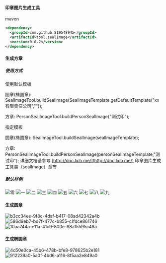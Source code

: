 #### 印章图片生成工具
maven

````xml
<dependency>
  <groupId>com.github.819548945</groupId>
  <artifactId>tool.sealImage</artifactId>
  <version>0.0.2</version>
</dependency>

````

#### 生成方章
##### 使用方式
使用默认模板

圆章(椭圆章): SealImageTool.buildSealImage(SealImageTemplate.getDefaultTemplate("xx有限责任公司",""));

方章: PersonSealImageTool.buildPersonSealImage("测试印");

指定模板

圆章(椭圆章): SealImageTool.buildSealImage(sealImageTemplate);

方章: PersonSealImageTool.buildPersonSealImage(personSealImageTemplate,"测试印");
详细文档请参考 [http://doc.lich.me/](http://doc.lich.me/)  印章图片生成工具类（sealImage）章节
##### 默认样例
![零](https://github.com/819548945/lich.tool.sealImage/assets/30515245/1fc5271c-c28e-41dd-af42-77ac30d1a0a5)
![一](https://github.com/819548945/lich.tool.sealImage/assets/30515245/ea54facf-49e1-490e-aaff-f40ddd1f8cb6)
![二](https://github.com/819548945/lich.tool.sealImage/assets/30515245/4bba621e-7732-4120-bdcf-fef38c67500e)
![三](https://github.com/819548945/lich.tool.sealImage/assets/30515245/89e88b9b-e9f0-432d-9245-d5320cd91d3f)
![四](https://github.com/819548945/lich.tool.sealImage/assets/30515245/f583eff7-09d1-4c8c-bb47-a37d4570f356)
![五](https://github.com/819548945/lich.tool.sealImage/assets/30515245/25fa2e13-a35d-415a-8063-701ca272d155)
![六](https://github.com/819548945/lich.tool.sealImage/assets/30515245/41cdf13f-bdaa-49fd-a77f-8e78bdf533cc)
![七](https://github.com/819548945/lich.tool.sealImage/assets/30515245/b43b5cbb-4229-486a-ac69-0590c1acc0d2)
![八](https://github.com/819548945/lich.tool.sealImage/assets/30515245/961f6acf-b882-44ad-abbc-1337ffd9f935)
![九](https://github.com/819548945/lich.tool.sealImage/assets/30515245/881174cd-cf43-4b6e-9e98-9e2a9a08f561)


#### 生成圆章
![b3cc34ee-9f8c-4daf-b417-08ad42342a4b](https://github.com/user-attachments/assets/11e3484f-a1f6-4a50-987a-98b59d22c914)
![586d9eb7-bd7f-477c-b855-c1fdce861746](https://github.com/user-attachments/assets/397758c5-0ab1-4b87-b4b1-114cff52b36c)
![10aa744a-e11a-41c9-800e-98a15595c48a](https://github.com/user-attachments/assets/e041f860-11e8-4ce0-b332-777e40998bf1)
####  生成椭圆章
![4d50e0ca-45b6-478b-bfe8-978625b2e181](https://github.com/user-attachments/assets/5b8beb5b-5186-4348-8392-08f0d930e1ad)
![912239a0-5a0f-4bd6-a116-8f5aa2e849a0](https://github.com/user-attachments/assets/a58712e9-a9c2-4542-900b-52dd1b3fca92) 



